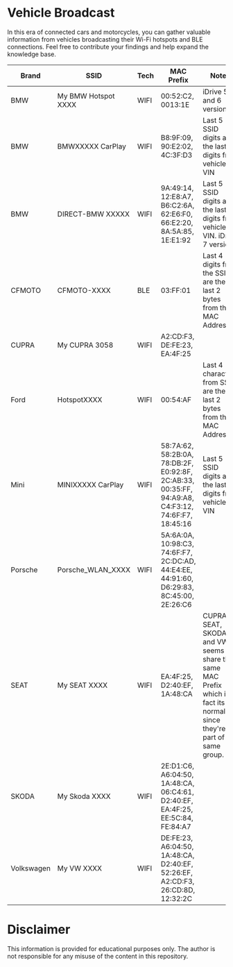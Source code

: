 # Vehicle Broadcast

In this era of connected cars and motorcycles, you can gather valuable information from vehicles broadcasting their Wi-Fi hotspots and BLE connections. Feel free to contribute your findings and help expand the knowledge base.

| Brand | SSID | Tech | MAC Prefix | Notes |
| ----- | ---- | ---- | ---------- | ----- |
| BMW | My BMW Hotspot XXXX | WIFI | 00:52:C2, 0013:1E  | iDrive 5 and 6 versions |
| BMW | BMWXXXXX CarPlay | WIFI | B8:9F:09, 90:E2:02, 4C:3F:D3 | Last 5 SSID digits are the last 5 digits from vehicle VIN |
| BMW | DIRECT-BMW XXXXX | WIFI | 9A:49:14, 12:E8:A7, B6:C2:6A, 62:E6:F0, 66:E2:20, 8A:5A:85, 1E:E1:92 | Last 5 SSID digits are the last 5 digits from vehicle VIN. iDrive 7 versions | 
| CFMOTO | CFMOTO-XXXX | BLE | 03:FF:01 | Last 4 digits from the SSID are the last 2 bytes from the MAC Address |
| CUPRA | My CUPRA 3058 | WIFI | A2:CD:F3, DE:FE:23, EA:4F:25 | |
| Ford | HotspotXXXX | WIFI | 00:54:AF | Last 4 characters from SSID are the last 2 bytes from the MAC Address | 
| Mini | MINIXXXXX CarPlay | WIFI | 58:7A:62, 58:2B:0A, 78:DB:2F, E0:92:8F, 2C:AB:33, 00:35:FF, 94:A9:A8, C4:F3:12, 74:6F:F7, 18:45:16 | Last 5 SSID digits are the last 5 digits from vehicle VIN |
| Porsche | Porsche_WLAN_XXXX | WIFI | 5A:6A:0A, 10:98:C3, 74:6F:F7, 2C:DC:AD, 44:E4:EE, 44:91:60, D6:29:83, 8C:45:00, 2E:26:C6 | |
| SEAT | My SEAT XXXX | WIFI | EA:4F:25, D2:40:EF, 1A:48:CA | CUPRA, SEAT, SKODA and VW seems to share the same MAC Prefix which in fact its normal since they're all part of the same group.|
| SKODA | My Skoda XXXX | WIFI | 2E:D1:C6, A6:04:50, 1A:48:CA, 06:C4:61, D2:40:EF, EA:4F:25, EE:5C:84, FE:84:A7 | |
| Volkswagen | My VW XXXX | WIFI | DE:FE:23, A6:04:50, 1A:48:CA, D2:40:EF, 52:26:EF, A2:CD:F3, 26:CD:8D, 12:32:2C | | 

# Disclaimer
This information is provided for educational purposes only. The author is not responsible for any misuse of the content in this repository.
